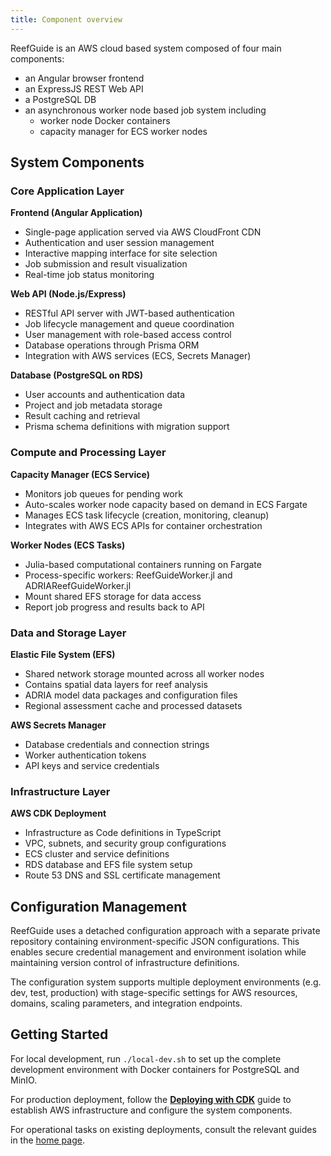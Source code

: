 ```yaml
---
title: Component overview
---
```


ReefGuide is an AWS cloud based system composed of four main components:

- an Angular browser frontend
- an ExpressJS REST Web API
- a PostgreSQL DB
- an asynchronous worker node based job system including
  - worker node Docker containers
  - capacity manager for ECS worker nodes

## System Components

### Core Application Layer

**Frontend (Angular Application)**

- Single-page application served via AWS CloudFront CDN
- Authentication and user session management
- Interactive mapping interface for site selection
- Job submission and result visualization
- Real-time job status monitoring

**Web API (Node.js/Express)**

- RESTful API server with JWT-based authentication
- Job lifecycle management and queue coordination
- User management with role-based access control
- Database operations through Prisma ORM
- Integration with AWS services (ECS, Secrets Manager)

**Database (PostgreSQL on RDS)**

- User accounts and authentication data
- Project and job metadata storage
- Result caching and retrieval
- Prisma schema definitions with migration support

### Compute and Processing Layer

**Capacity Manager (ECS Service)**

- Monitors job queues for pending work
- Auto-scales worker node capacity based on demand in ECS Fargate
- Manages ECS task lifecycle (creation, monitoring, cleanup)
- Integrates with AWS ECS APIs for container orchestration

**Worker Nodes (ECS Tasks)**

- Julia-based computational containers running on Fargate
- Process-specific workers: ReefGuideWorker.jl and ADRIAReefGuideWorker.jl
- Mount shared EFS storage for data access
- Report job progress and results back to API

### Data and Storage Layer

**Elastic File System (EFS)**

- Shared network storage mounted across all worker nodes
- Contains spatial data layers for reef analysis
- ADRIA model data packages and configuration files
- Regional assessment cache and processed datasets

**AWS Secrets Manager**

- Database credentials and connection strings
- Worker authentication tokens
- API keys and service credentials

### Infrastructure Layer

**AWS CDK Deployment**

- Infrastructure as Code definitions in TypeScript
- VPC, subnets, and security group configurations
- ECS cluster and service definitions
- RDS database and EFS file system setup
- Route 53 DNS and SSL certificate management

## Configuration Management

ReefGuide uses a detached configuration approach with a separate private repository containing environment-specific JSON configurations. This enables secure credential management and environment isolation while maintaining version control of infrastructure definitions.

The configuration system supports multiple deployment environments (e.g. dev, test, production) with stage-specific settings for AWS resources, domains, scaling parameters, and integration endpoints.

## Getting Started

For local development, run `./local-dev.sh` to set up the complete development environment with Docker containers for PostgreSQL and MinIO.

For production deployment, follow the **[Deploying with CDK](./deploying-with-cdk.md)** guide to establish AWS infrastructure and configure the system components.

For operational tasks on existing deployments, consult the relevant guides in the [home page](./index.md).
